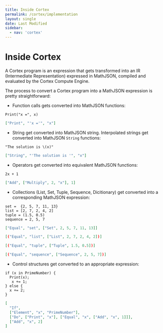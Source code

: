 ```yaml
---
title: Inside Cortex
permalink: /cortex/implementation
layout: single
date: Last Modified
sidebar:
  - nav: 'cortex'
---
```


<script type='module'>
    import {renderMathInDocument} from '//unpkg.com/mathlive/dist/mathlive.min.mjs';
    renderMathInDocument({ 
      renderAccessibleContent: false,
      TeX: { 
        delimiters: {
          inline: [['\\(', '\\)']],
          display: [ ['$$', '$$'], ['\\[', '\\]']],
        },
        processEnvironments : false 
      },
      asciiMath: null,
    });
</script>

# Inside Cortex

A Cortex program is an expression that gets transformed into an IR (Intermediate
Representation) expressed in MathJSON, compiled and evaluated by the Cortex
Compute Engine.

The process to convert a Cortex program into a MathJSON expression is pretty
straightforward:

- Function calls gets converted into MathJSON functions:

```cortex
Print("x =", x)
```

```json
["Print", "'x ='", "x"]
```

- String get converted into MathJSON string. Interpolated strings get converted
  into MathJSON `String` functions:

```cortex
"The solution is \(x)"
```

```json
["String", "'The solution is '", "x"]
```

- Operators get converted into equivalent MathJSON functions:

```cortex
2x + 1
```

```json
["Add", ["Multiply", 2, "x"], 1]
```

- Collections (List, Set, Tuple, Sequence, Dicitionary) get converted into a
  corresponding MathJSON expression:

```cortex
set =  {2, 5, 7, 11, 13}
list = [2, 7, 2, 4, 2]
tuple = (1.5, 0.5)
sequence = 2, 5, 7
```

```json
["Equal", "set", ["Set", 2, 5, 7, 11, 13]]
```

```json
[("Equal", "list", ["List", 2, 7, 2, 4, 2])]
```

```json
[("Equal", "tuple", ["Tuple", 1.5, 0.5])]
```

```json
[("Equal", "sequence", ["Sequence", 2, 5, 7])]
```

- Control structures get converted to an appropriate expression:

```cortex
if (x in PrimeNumber) {
  Print(x);
   x += 1;
} else {
  x += 2;
}
```

```json
[
  "If",
  ["Element", "x", "PrimeNumber"],
  ["Do", ["Print", "x"], ["Equal", "x", ["Add", "x", 1]]],
  ["Add", "x", 2]
]
```
